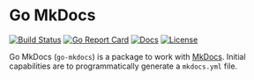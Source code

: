 # Go MkDocs

[![Build Status][build-status-svg]][build-status-url]
[![Go Report Card][goreport-svg]][goreport-url]
[![Docs][docs-godoc-svg]][docs-godoc-url]
[![License][license-svg]][license-url]

Go MkDocs (`go-mkdocs`) is a package to work with [MkDocs](https://www.mkdocs.org/). Initial capabilities are to programmatically generate a `mkdocs.yml` file.

 [used-by-svg]: https://sourcegraph.com/github.com/grokify/go-mkdocs/-/badge.svg
 [used-by-url]: https://sourcegraph.com/github.com/grokify/go-mkdocs?badge
 [build-status-svg]: https://github.com/grokify/go-mkdocs/workflows/test/badge.svg
 [build-status-url]: https://github.com/grokify/go-mkdocs/actions/workflows/test.yaml
 [goreport-svg]: https://goreportcard.com/badge/github.com/grokify/go-mkdocs
 [goreport-url]: https://goreportcard.com/report/github.com/grokify/go-mkdocs
 [docs-godoc-svg]: https://pkg.go.dev/badge/github.com/grokify/go-mkdocs
 [docs-godoc-url]: https://pkg.go.dev/github.com/grokify/go-mkdocs
 [loc-svg]: https://tokei.rs/b1/github/grokify/go-mkdocs
 [repo-url]: https://github.com/grokify/go-mkdocs
 [license-svg]: https://img.shields.io/badge/license-MIT-blue.svg
 [license-url]: https://github.com/grokify/go-mkdocs/blob/master/LICENSE
